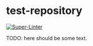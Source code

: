 # test-repository

[![Super-Linter](https://github.com/arghpy/test-repository/actions/workflows/manage_pull_requests.yaml/badge.svg)](https://github.com/marketplace/actions/super-linter)

TODO: here should be some text.
